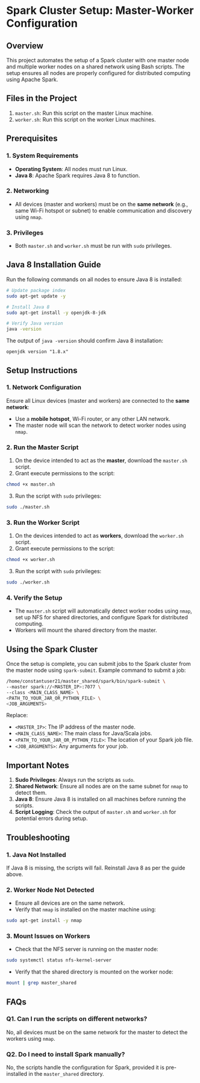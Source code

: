 # Spark Cluster Setup: Master-Worker Configuration

## Overview

This project automates the setup of a Spark cluster with one master node and multiple worker nodes on a shared network using Bash scripts. The setup ensures all nodes are properly configured for distributed computing using Apache Spark.

## Files in the Project

1. `master.sh`: Run this script on the master Linux machine.
2. `worker.sh`: Run this script on the worker Linux machines.

## Prerequisites

### 1. System Requirements

* **Operating System**: All nodes must run Linux.
* **Java 8**: Apache Spark requires Java 8 to function.

### 2. Networking

* All devices (master and workers) must be on the **same network** (e.g., same Wi-Fi hotspot or subnet) to enable communication and discovery using `nmap`.

### 3. Privileges

* Both `master.sh` and `worker.sh` must be run with `sudo` privileges.

## Java 8 Installation Guide

Run the following commands on all nodes to ensure Java 8 is installed:

```bash
# Update package index
sudo apt-get update -y

# Install Java 8
sudo apt-get install -y openjdk-8-jdk

# Verify Java version
java -version
```

The output of `java -version` should confirm Java 8 installation:

```
openjdk version "1.8.x"
```

## Setup Instructions

### 1. Network Configuration

Ensure all Linux devices (master and workers) are connected to the **same network**:
* Use a **mobile hotspot**, Wi-Fi router, or any other LAN network.
* The master node will scan the network to detect worker nodes using `nmap`.

### 2. Run the Master Script

1. On the device intended to act as the **master**, download the `master.sh` script.
2. Grant execute permissions to the script:

```bash
chmod +x master.sh
```

3. Run the script with `sudo` privileges:

```bash
sudo ./master.sh
```

### 3. Run the Worker Script

1. On the devices intended to act as **workers**, download the `worker.sh` script.
2. Grant execute permissions to the script:

```bash
chmod +x worker.sh
```

3. Run the script with `sudo` privileges:

```bash
sudo ./worker.sh
```

### 4. Verify the Setup

* The `master.sh` script will automatically detect worker nodes using `nmap`, set up NFS for shared directories, and configure Spark for distributed computing.
* Workers will mount the shared directory from the master.

## Using the Spark Cluster

Once the setup is complete, you can submit jobs to the Spark cluster from the master node using `spark-submit`. Example command to submit a job:

```bash
/home/constantuser21/master_shared/spark/bin/spark-submit \
--master spark://<MASTER_IP>:7077 \
--class <MAIN_CLASS_NAME> \
<PATH_TO_YOUR_JAR_OR_PYTHON_FILE> \
<JOB_ARGUMENTS>
```

Replace:
* `<MASTER_IP>`: The IP address of the master node.
* `<MAIN_CLASS_NAME>`: The main class for Java/Scala jobs.
* `<PATH_TO_YOUR_JAR_OR_PYTHON_FILE>`: The location of your Spark job file.
* `<JOB_ARGUMENTS>`: Any arguments for your job.

## Important Notes

1. **Sudo Privileges**: Always run the scripts as `sudo`.
2. **Shared Network**: Ensure all nodes are on the same subnet for `nmap` to detect them.
3. **Java 8**: Ensure Java 8 is installed on all machines before running the scripts.
4. **Script Logging**: Check the output of `master.sh` and `worker.sh` for potential errors during setup.

## Troubleshooting

### 1. Java Not Installed

If Java 8 is missing, the scripts will fail. Reinstall Java 8 as per the guide above.

### 2. Worker Node Not Detected

* Ensure all devices are on the same network.
* Verify that `nmap` is installed on the master machine using:

```bash
sudo apt-get install -y nmap
```

### 3. Mount Issues on Workers

* Check that the NFS server is running on the master node:

```bash
sudo systemctl status nfs-kernel-server
```

* Verify that the shared directory is mounted on the worker node:

```bash
mount | grep master_shared
```

## FAQs

### Q1. Can I run the scripts on different networks?

No, all devices must be on the same network for the master to detect the workers using `nmap`.

### Q2. Do I need to install Spark manually?

No, the scripts handle the configuration for Spark, provided it is pre-installed in the `master_shared` directory.
